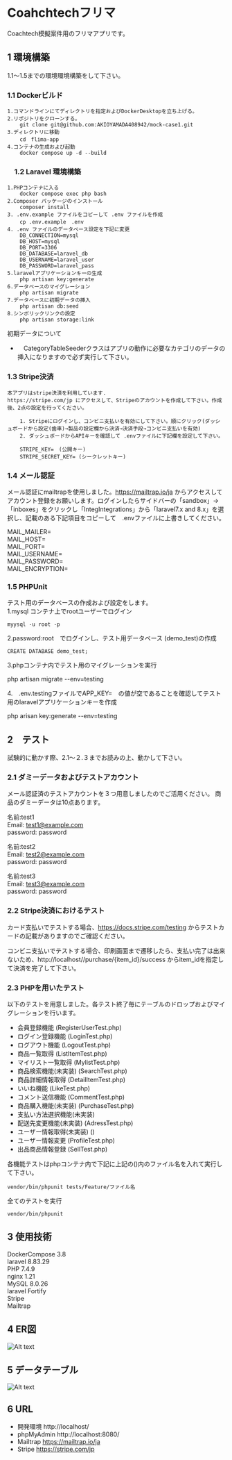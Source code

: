 # Coahchtechフリマ

Coachtech模擬案件用のフリマアプリです。  

## 1 環境構築
1.1〜1.5までの環境環境構築をして下さい。

### 1.1 Dockerビルド
    1.コマンドラインにてディレクトリを指定およびDockerDesktopを立ち上げる。
    2.リポジトリをクローンする。
        git clone git@github.com:AKIOYAMADA408942/mock-case1.git
    3.ディレクトリに移動
        cd　flima-app
    4.コンテナの生成および起動
        docker compose up -d --build  

### 　1.2 Laravel 環境構築  
    
    1.PHPコンテナに入る
        docker compose exec php bash
    2.Composer パッケージのインストール
        composer install
    3. .env.example ファイルをコピーして .env ファイルを作成
        cp .env.example　.env
    4. .env ファイルのデータベース設定を下記に変更
        DB_CONNECTION=mysql
        DB_HOST=mysql
        DB_PORT=3306
        DB_DATABASE=laravel_db
        DB_USERNAME=laravel_user
        DB_PASSWORD=laravel_pass
    5.laravelアプリケーションキーの生成
        php artisan key:generate
    6.データベースのマイグレーション
        php artisan migrate
    7.データベースに初期データの挿入
        php artisan db:seed
    8.シンボリックリンクの設定
        php artisan storage:link

初期データについて　　
* 　CategoryTableSeederクラスはアプリの動作に必要なカテゴリのデータの挿入になりますので必ず実行して下さい。

### 1.3 Stripe決済
    本アプリはstripe決済を利用しています.  
    https://stripe.com/jp にアクセスして、Stripeのアカウントを作成して下さい。作成後、2点の設定を行ってください。  

        1. Stripeにログインし、コンビニ支払いを有効にして下さい。順にクリック(ダッシュボードから設定(歯車)→製品の設定欄から決済→決済手段→コンビニ支払いを有効)  
        2. ダッシュボードからAPIキーを確認して .envファイルに下記欄を設定して下さい。

        STRIPE_KEY=　(公開キー)　　　　　
        STRIPE_SECRET_KEY= (シークレットキー)

### 1.4 メール認証
メール認証にmailtrapを使用しました。https://mailtrap.io/ja からアクセスしてアカウント登録をお願いします。ログインしたらサイドバーの「sandbox」->「inboxes」をクリックし「IntegIntegrations」から「laravel7.x and 8.x」を選択し、記載のある下記項目をコピーして　.envファイルに上書きしてください。


MAIL_MAILER=  
MAIL_HOST=  
MAIL_PORT=  
MAIL_USERNAME=  
MAIL_PASSWORD=  
MAIL_ENCRYPTION=  


### 1.5 PHPUnit
テスト用のデータベースの作成および設定をします。  
1.mysql コンテナ上でrootユーザーでログイン  
    
    myysql -u root -p

2.password:root　でログインし、テスト用データベース
(demo_test)の作成  

    CREATE DATABASE demo_test;

3.phpコンテナ内でテスト用のマイグレーションを実行

php artisan migrate --env=testing

4.　.env.testingファイルでAPP_KEY=　の値が空であることを確認してテスト用のlaravelアプリケーションキーを作成

php arisan key:generate --env=testing

## 2　テスト
試験的に動かす際、2.1〜２.３までお読みの上、動かして下さい。
### 2.1 ダミーデータおよびテストアカウント
メール認証済のテストアカウントを３つ用意しましたのでご活用ください。
商品のダミーデータは10点あります。

名前:test1  
Email: test1@example.com  
password: password
 
名前:test2  
Email: test2@example.com  
password: password
 
名前:test3  
Email: test3@example.com  
password: password

### 2.2 Stripe決済におけるテスト

カード支払いでテストする場合、https://docs.stripe.com/testing からテストカードの記載がありますのでご確認ください。

コンビニ支払いでテストする場合、印刷画面まで遷移したら、支払い完了は出来ないため、http://localhost//purchase/{item_id}/success からitem_idを指定して決済を完了して下さい。

### 2.3 PHPを用いたテスト
以下のテストを用意しました。各テスト終了毎にテーブルのドロップおよびマイグレーションを行います。

* 会員登録機能 (RegisterUserTest.php)
* ログイン登録機能 (LoginTest.php)
* ログアウト機能 (LogoutTest.php)
* 商品一覧取得 (ListItemTest.php)
* マイリスト一覧取得 (MylistTest.php)
* 商品検索機能(未実装) (SearchTest.php)
* 商品詳細情報取得 (DetailItemTest.php)
* いいね機能 (LikeTest.php)
* コメント送信機能 (CommentTest.php)
* 商品購入機能(未実装) (PurchaseTest.php)
* 支払い方法選択機能(未実装)
* 配送先変更機能(未実装) (AdressTest.php)
* ユーザー情報取得(未実装) ()
* ユーザー情報変更 (ProfileTest.php)
* 出品商品情報登録 (SellTest.php)

各機能テストはphpコンテナ内で下記に上記の()内のファイル名を入れて実行して下さい。

    vendor/bin/phpunit tests/Feature/ファイル名

全てのテストを実行

    vendor/bin/phpunit

## 3 使用技術
DockerCompose 3.8  
laravel 8.83.29  
PHP 7.4.9  
nginx 1.21  
MySQL 8.0.26  
laravel Fortify  
Stripe  
Mailtrap  

## 4 ER図

![Alt text](ER.png)

## 5 データテーブル
![Alt text](table.png)
## 6 URL
* 開発環境 http://localhost/
* phpMyAdmin http://localhost:8080/
* Mailtrap https://mailtrap.io/ja 
* Stripe  https://stripe.com/jp 



